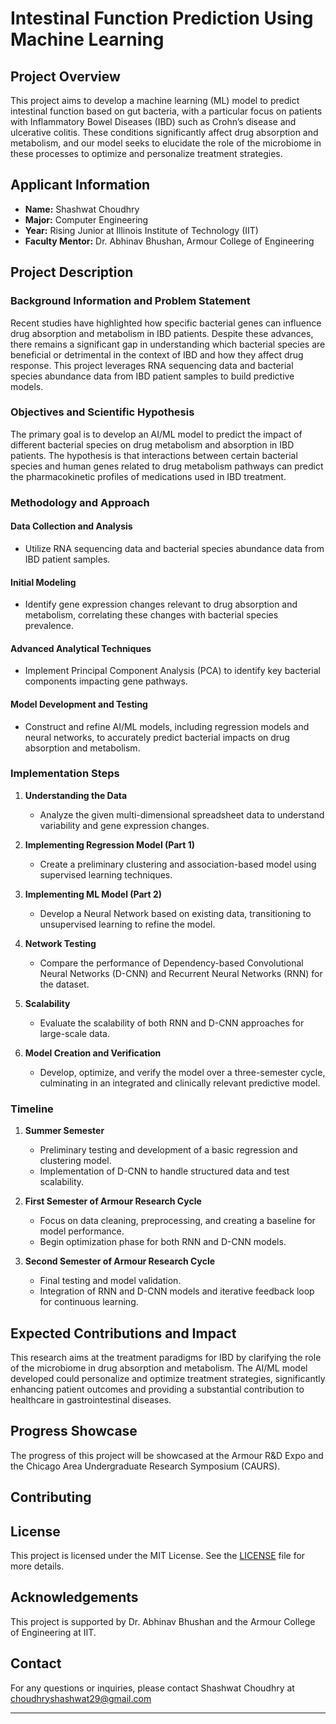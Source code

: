 # Intestinal Function Prediction Using Machine Learning

## Project Overview

This project aims to develop a machine learning (ML) model to predict intestinal function based on gut bacteria, with a particular focus on patients with Inflammatory Bowel Diseases (IBD) such as Crohn’s disease and ulcerative colitis. These conditions significantly affect drug absorption and metabolism, and our model seeks to elucidate the role of the microbiome in these processes to optimize and personalize treatment strategies.

## Applicant Information
- **Name:** Shashwat Choudhry
- **Major:** Computer Engineering
- **Year:** Rising Junior at Illinois Institute of Technology (IIT)
- **Faculty Mentor:** Dr. Abhinav Bhushan, Armour College of Engineering

## Project Description

### Background Information and Problem Statement

Recent studies have highlighted how specific bacterial genes can influence drug absorption and metabolism in IBD patients. Despite these advances, there remains a significant gap in understanding which bacterial species are beneficial or detrimental in the context of IBD and how they affect drug response. This project leverages RNA sequencing data and bacterial species abundance data from IBD patient samples to build predictive models.

### Objectives and Scientific Hypothesis

The primary goal is to develop an AI/ML model to predict the impact of different bacterial species on drug metabolism and absorption in IBD patients. The hypothesis is that interactions between certain bacterial species and human genes related to drug metabolism pathways can predict the pharmacokinetic profiles of medications used in IBD treatment.

### Methodology and Approach

#### Data Collection and Analysis
- Utilize RNA sequencing data and bacterial species abundance data from IBD patient samples.

#### Initial Modeling
- Identify gene expression changes relevant to drug absorption and metabolism, correlating these changes with bacterial species prevalence.

#### Advanced Analytical Techniques
- Implement Principal Component Analysis (PCA) to identify key bacterial components impacting gene pathways.

#### Model Development and Testing
- Construct and refine AI/ML models, including regression models and neural networks, to accurately predict bacterial impacts on drug absorption and metabolism.

### Implementation Steps

1. **Understanding the Data**
   - Analyze the given multi-dimensional spreadsheet data to understand variability and gene expression changes.

2. **Implementing Regression Model (Part 1)**
   - Create a preliminary clustering and association-based model using supervised learning techniques.

3. **Implementing ML Model (Part 2)**
   - Develop a Neural Network based on existing data, transitioning to unsupervised learning to refine the model.

4. **Network Testing**
   - Compare the performance of Dependency-based Convolutional Neural Networks (D-CNN) and Recurrent Neural Networks (RNN) for the dataset.

5. **Scalability**
   - Evaluate the scalability of both RNN and D-CNN approaches for large-scale data.

6. **Model Creation and Verification**
   - Develop, optimize, and verify the model over a three-semester cycle, culminating in an integrated and clinically relevant predictive model.

### Timeline

1. **Summer Semester**
   - Preliminary testing and development of a basic regression and clustering model.
   - Implementation of D-CNN to handle structured data and test scalability.

2. **First Semester of Armour Research Cycle**
   - Focus on data cleaning, preprocessing, and creating a baseline for model performance.
   - Begin optimization phase for both RNN and D-CNN models.

3. **Second Semester of Armour Research Cycle**
   - Final testing and model validation.
   - Integration of RNN and D-CNN models and iterative feedback loop for continuous learning.

## Expected Contributions and Impact

This research aims at the treatment paradigms for IBD by clarifying the role of the microbiome in drug absorption and metabolism. The AI/ML model developed could personalize and optimize treatment strategies, significantly enhancing patient outcomes and providing a substantial contribution to healthcare in gastrointestinal diseases.

## Progress Showcase

The progress of this project will be showcased at the Armour R&D Expo and the Chicago Area Undergraduate Research Symposium (CAURS).

## Contributing

## License

This project is licensed under the MIT License. See the [LICENSE](LICENSE) file for more details.

## Acknowledgements

This project is supported by Dr. Abhinav Bhushan and the Armour College of Engineering at IIT. 

## Contact

For any questions or inquiries, please contact Shashwat Choudhry at choudhryshashwat29@gmail.com

---
